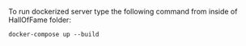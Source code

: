 To run dockerized server type the following command from inside of HallOfFame folder:
```
docker-compose up --build
